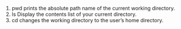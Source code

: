 1. pwd prints the absolute path name of the current working directory.
2. ls Display the contents list of your current directory.
3. cd changes the working directory to the user’s home directory.
